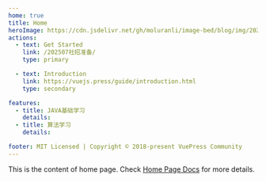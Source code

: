 ```yaml
---
home: true
title: Home
heroImage: https://cdn.jsdelivr.net/gh/moluranli/image-bed/blog/img/20250708195500493.png
actions:
  - text: Get Started
    link: /202507社招准备/
    type: primary

  - text: Introduction
    link: https://vuejs.press/guide/introduction.html
    type: secondary

features:
  - title: JAVA基础学习
    details: 
  - title: 算法学习
    details: 

footer: MIT Licensed | Copyright © 2018-present VuePress Community
---
```


This is the content of home page. Check [Home Page Docs][default-theme-home] for more details.

[default-theme-home]: https://vuejs.press/reference/default-theme/frontmatter.html#home-page
